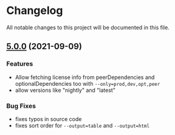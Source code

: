 # Changelog

All notable changes to this project will be documented in this file.

## [5.0.0](https://github.com/ironSource/license-report///compare/v5.0.0...v4.5.0) (2021-09-09)


### Features

* Allow fetching license info from peerDependencies and optionalDependencies too with `--only=prod,dev,opt,peer`
* allow versions like "nightly" and "latest"

### Bug Fixes

* fixes typos in source code
* fixes sort order for `--output=table` and `--output=html`
